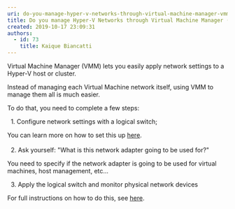 ```yaml
---
uri: do-you-manage-hyper-v-networks-through-virtual-machine-manager-vmm
title: Do you manage Hyper-V Networks through Virtual Machine Manager (VMM)?
created: 2019-10-17 23:09:31
authors:
  - id: 73
    title: Kaique Biancatti
---
```





<span class='intro'> <p>Virtual Machine Manager (VMM) lets you easily apply network settings to a Hyper-V host or cluster.<br></p> </span>

<p>​Instead of managing each Virtual Machine network itself, using VMM to manage them all is much easier.</p><p>To do that, you need to complete a few steps&#58;</p><p>&#160; 1. Configure network settings with a logical switch;</p><p>You can learn more on how to set this up <a href="https&#58;//docs.microsoft.com/en-us/system-center/vmm/network-switch?view=sc-vmm-2019">here</a>.<br><br>&#160; 2. Ask yourself&#58; &quot;What is this network adapter going to be used for?&quot;</p><p>You need to specify if the network adapter is going to be used for virtual machines, host management, etc...</p><p>&#160; 3. Apply the logical switch and monitor physical network devices</p><p>For full instructions on how to do this, see <a href="https&#58;//docs.microsoft.com/en-us/system-center/vmm/hyper-v-network?view=sc-vmm-2019">here</a>.<br></p>


